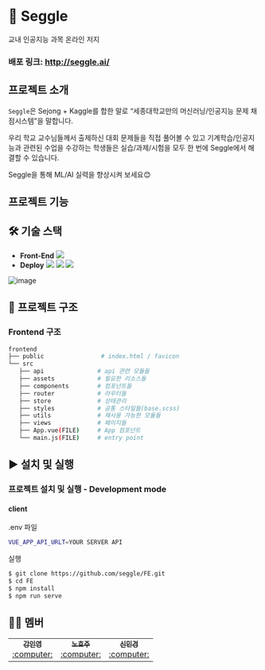 # 🧠 Seggle

교내 인공지능 과목 온라인 저지

### 배포 링크: http://seggle.ai/

## 프로젝트 소개

`Seggle`은 Sejong + Kaggle를 합한 말로 “세종대학교만의 머신러닝/인공지능 문제 채점시스템”을 말합니다.

우리 학교 교수님들께서 출제하신 대회 문제들을 직접 풀어볼 수 있고 기계학습/인공지능과 관련된 수업을 수강하는 학생들은 실습/과제/시험을 모두 한 번에 Seggle에서 해결할 수 있습니다. 

Seggle을 통해 ML/AI 실력을 향상시켜 보세요😊

## 프로젝트 기능
 
## 🛠️ 기술 스택
- **Front-End** <img src="https://img.shields.io/badge/Vue.js-4FC08D?style=flat&logo=Vue.js&logoColor=white">
- **Deploy** <img src="https://img.shields.io/badge/Docker-2496ED?style=flat&logo=Docker&logoColor=white"> <img src="https://img.shields.io/badge/EC2-010101?style=flat&logo=EC2&logoColor=white"> <img src="https://img.shields.io/badge/NGINX-009639?style=flat&logo=NGINX&logoColor=white">

![image](https://user-images.githubusercontent.com/80238096/203716600-934543a0-55be-4c79-a301-d0398236e32a.png)


 ## 📁 프로젝트 구조

 ### Frontend 구조
 
 ```bash
frontend
├── public                # index.html / favicon
└── src
    ├── api               # api 관련 모듈들
    ├── assets            # 필요한 리소스들
    ├── components        # 컴포넌트들
    ├── router            # 라우터들
    ├── store             # 상태관리
    ├── styles            # 공통 스타일들(base.scss)
    ├── utils             # 재사용 가능한 모듈들
    ├── views             # 페이지들
    ├── App.vue(FILE)     # App 컴포넌트
    └── main.js(FILE)     # entry point
```


 ## ▶️ 설치 및 실행
 
 ### 프로젝트 설치 및 실행 - Development mode
 #### client
.env 파일
```bash
VUE_APP_API_URLT=YOUR SERVER API
 ```
 실행
 ```bash
$ git clone https://github.com/seggle/FE.git
$ cd FE
$ npm install
$ npm run serve
 ```
 
 ## 🙋‍♀️ 멤버
 <table>
  <tr>
    <td align="center">
      <a href="">
<!--         <img src="/" width="75px;" alt="inyeong-kang"/><br /> -->
        <sub><b>강인영</b></sub>
      </a><br />
      <a href="/" title="Code">:computer:</a> 
    </td>
    <td align="center">
      <a href="">
<!--         <img src="/" width="75px;" alt="inyeong-kang"/><br /> -->
        <sub><b>노효주</b></sub>
      </a><br />
      <a href="/" title="Code">:computer:</a> 
    </td>
    <td align="center">
      <a href="https://github.com/minkyung00">
<!--         <img src="/" width="75px;" alt="inyeong-kang"/><br /> -->
        <sub><b>신민경</b></sub>
      </a><br />
      <a href="/" title="Code">:computer:</a> 
    </td>
  </tr>
</table>
